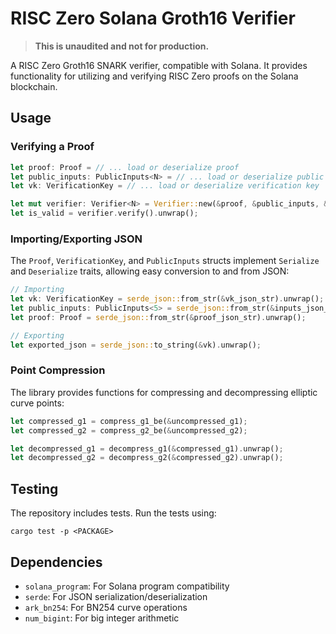 # RISC Zero Solana Groth16 Verifier

> **This is unaudited and not for production.**

A RISC Zero Groth16 SNARK verifier, compatible with Solana. It provides functionality for utilizing and verifying RISC Zero proofs on the Solana blockchain.

## Usage

### Verifying a Proof

```rust
let proof: Proof = // ... load or deserialize proof
let public_inputs: PublicInputs<N> = // ... load or deserialize public inputs
let vk: VerificationKey = // ... load or deserialize verification key

let mut verifier: Verifier<N> = Verifier::new(&proof, &public_inputs, &vk);
let is_valid = verifier.verify().unwrap();
```

### Importing/Exporting JSON

The `Proof`, `VerificationKey`, and `PublicInputs` structs implement `Serialize` and `Deserialize` traits, allowing easy conversion to and from JSON:

```rust
// Importing
let vk: VerificationKey = serde_json::from_str(&vk_json_str).unwrap();
let public_inputs: PublicInputs<5> = serde_json::from_str(&inputs_json_str).unwrap();
let proof: Proof = serde_json::from_str(&proof_json_str).unwrap();

// Exporting
let exported_json = serde_json::to_string(&vk).unwrap();
```

### Point Compression

The library provides functions for compressing and decompressing elliptic curve points:

```rust
let compressed_g1 = compress_g1_be(&uncompressed_g1);
let compressed_g2 = compress_g2_be(&uncompressed_g2);

let decompressed_g1 = decompress_g1(&compressed_g1).unwrap();
let decompressed_g2 = decompress_g2(&compressed_g2).unwrap();
```

## Testing

The repository includes tests. Run the tests using:

```
cargo test -p <PACKAGE>
```

## Dependencies

- `solana_program`: For Solana program compatibility
- `serde`: For JSON serialization/deserialization
- `ark_bn254`: For BN254 curve operations
- `num_bigint`: For big integer arithmetic
